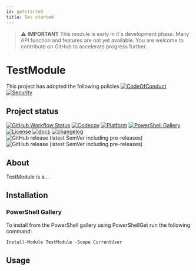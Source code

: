 ```yaml
---
id: getstarted
title: Get started
---
```

> :warning: **IMPORTANT**
> This module is early in it´s development phase. Many API function and features are not yet available. You are welcome to contribute on GitHub to accelerate progress further.

# TestModule

This project has adopted the following policies [![CodeOfConduct](https://img.shields.io/badge/Code%20Of%20Conduct-gray)](https://github.com/hanpq/TestModule/blob/main/.github/CODE_OF_CONDUCT.md) [![Security](https://img.shields.io/badge/Security-gray)](https://github.com/hanpq/TestModule/blob/main/.github/SECURITY.md)

## Project status
[![GitHub Workflow Status](https://img.shields.io/github/actions/workflow/status/hanpq/TestModule/build.yml?branch=main&label=build&logo=github)](https://github.com/hanpq/TestModule/actions/workflows/build.yml) [![Codecov](https://img.shields.io/codecov/c/github/hanpq/TestModule?logo=codecov&token=qJqWlwMAiD)](https://codecov.io/gh/hanpq/TestModule) [![Platform](https://img.shields.io/powershellgallery/p/TestModule?logo=ReasonStudios)](https://img.shields.io/powershellgallery/p/TestModule) [![PowerShell Gallery](https://img.shields.io/powershellgallery/dt/TestModule?label=downloads)](https://www.powershellgallery.com/packages/TestModule) [![License](https://img.shields.io/github/license/hanpq/TestModule)](https://github.com/hanpq/TestModule/blob/main/LICENSE) [![docs](https://img.shields.io/badge/docs-getps.dev-blueviolet)](https://getps.dev/modules/TestModule/getstarted) [![changelog](https://img.shields.io/badge/changelog-getps.dev-blueviolet)](https://github.com/hanpq/TestModule/blob/main/CHANGELOG.md) ![GitHub release (latest SemVer including pre-releases)](https://img.shields.io/github/v/release/hanpq/TestModule?label=version&sort=semver) ![GitHub release (latest SemVer including pre-releases)](https://img.shields.io/github/v/release/hanpq/TestModule?include_prereleases&label=prerelease&sort=semver)

## About

TestModule is a...

## Installation

### PowerShell Gallery

To install from the PowerShell gallery using PowerShellGet run the following command:

```powershell
Install-Module TestModule -Scope CurrentUser
```

## Usage



